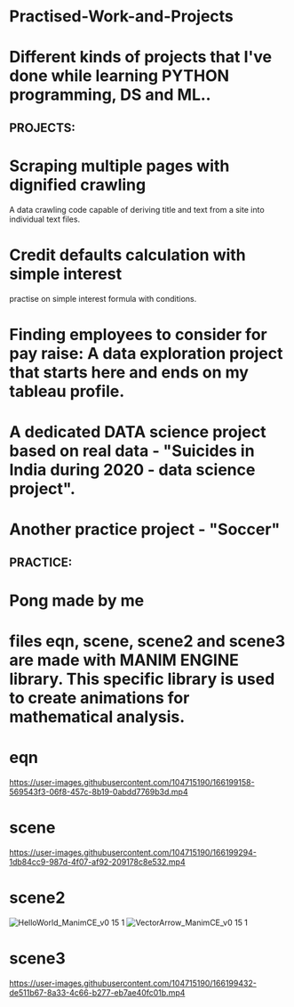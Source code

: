 # Practised-Work-and-Projects
# Different kinds of projects that I've done while learning PYTHON programming, DS and ML..
## PROJECTS:
# Scraping multiple pages with dignified crawling
A data crawling code capable of deriving title and text from a site into individual text files.
# Credit defaults calculation with simple interest 
practise on simple interest formula with conditions.
# Finding employees to consider for pay raise: A data exploration project that starts here and ends on my tableau profile.
# A dedicated DATA science project based on real data - "Suicides in India during 2020 - data science project".
# Another practice project - "Soccer" 

## PRACTICE:
# Pong made by me
# files eqn, scene, scene2 and scene3 are made with MANIM ENGINE library. This specific library is used to create animations for mathematical analysis. 
# eqn
https://user-images.githubusercontent.com/104715190/166199158-569543f3-06f8-457c-8b19-0abdd7769b3d.mp4
# scene
https://user-images.githubusercontent.com/104715190/166199294-1db84cc9-987d-4f07-af92-209178c8e532.mp4
# scene2
![HelloWorld_ManimCE_v0 15 1](https://user-images.githubusercontent.com/104715190/166199023-760d6421-1d53-4b89-a315-4266f2dad57d.png)
![VectorArrow_ManimCE_v0 15 1](https://user-images.githubusercontent.com/104715190/166199096-a613cd3e-11e2-4470-8785-c67ff843df7e.png)
# scene3
https://user-images.githubusercontent.com/104715190/166199432-de511b67-8a33-4c66-b277-eb7ae40fc01b.mp4
